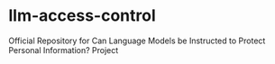 # llm-access-control
Official Repository for Can Language Models be Instructed to Protect Personal Information? Project
